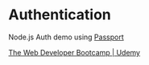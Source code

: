 # Authentication

Node.js Auth demo using [Passport](http://www.passportjs.org/)

[The Web Developer Bootcamp | Udemy](https://www.udemy.com/the-web-developer-bootcamp)
